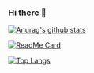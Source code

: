 ### Hi there 👋

[![Anurag's github stats](https://github-readme-stats.vercel.app/api?username=zhangkai0621)](https://github.com/anuraghazra/github-readme-stats)

[![ReadMe Card](https://github-readme-stats.vercel.app/api/pin/?username=zhangkai0621&repo=vue-math-edit)](https://github.com/anuraghazra/github-readme-stats)

[![Top Langs](https://github-readme-stats.vercel.app/api/top-langs/?username=zhangkai0621)](https://github.com/anuraghazra/github-readme-stats)

<!--
**zhangkai0621/zhangkai0621** is a ✨ _special_ ✨ repository because its `README.md` (this file) appears on your GitHub profile.

Here are some ideas to get you started:

- 🔭 I’m currently working on ...
- 🌱 I’m currently learning ...
- 👯 I’m looking to collaborate on ...
- 🤔 I’m looking for help with ...
- 💬 Ask me about ...
- 📫 How to reach me: ...
- 😄 Pronouns: ...
- ⚡ Fun fact: ...
-->
